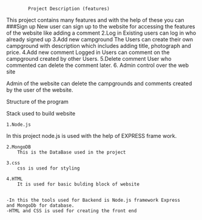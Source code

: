 
   			Project Description (features)

This project contains many features and with the help of these you can 
	###Sign up
New user can sign up to the website for accessing the features of the website like adding a comment
	2.Log in
		Existing users can log in who already signed up
	3.Add new campground
The Users can create their own campground with description which includes adding title, photograph and price. 
	4.Add new comment
Logged in Users can comment on the campground created by other Users.
	5.Delete comment
		User who commented can delete the comment later.
	6. Admin control over the web site
	
	
	
Admin of the website can delete the campgrounds and comments created by the user of the website.

Structure of the program

Stack used to build website

	1.Node.js 
In this project node.js is used with the help of EXPRESS frame work.

	2.MongoDB  
		This is the DataBase used in the project

	3.css
		css is used for styling

	4.HTML
		It is used for basic bulding block of website		


	-In this the tools used for Backend is Node.js framework Express
	and MongoDb for database.
	-HTML and CSS is used for creating the front end
